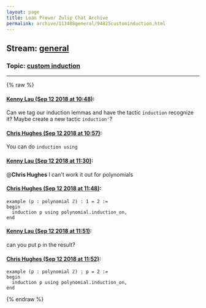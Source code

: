 ```yaml
---
layout: page
title: Lean Prover Zulip Chat Archive 
permalink: archive/113488general/94825custominduction.html
---
```


## Stream: [general](index.html)
### Topic: [custom induction](94825custominduction.html)

---


{% raw %}
#### [ Kenny Lau (Sep 12 2018 at 10:48)](https://leanprover.zulipchat.com/#narrow/stream/113488-general/topic/custom%20induction/near/133786062):
Can we tag our induction lemmas and have the tactic `induction` recognize it? Maybe create a new tactic `induction'`?

#### [ Chris Hughes (Sep 12 2018 at 10:57)](https://leanprover.zulipchat.com/#narrow/stream/113488-general/topic/custom%20induction/near/133786384):
You can do `induction using`

#### [ Kenny Lau (Sep 12 2018 at 11:30)](https://leanprover.zulipchat.com/#narrow/stream/113488-general/topic/custom%20induction/near/133787915):
@**Chris Hughes** I can't work it out for polynomials

#### [ Chris Hughes (Sep 12 2018 at 11:48)](https://leanprover.zulipchat.com/#narrow/stream/113488-general/topic/custom%20induction/near/133788643):
```lean
example (p : polynomial ℤ) : 1 = 2 :=
begin
  induction p using polynomial.induction_on,
end

```

#### [ Kenny Lau (Sep 12 2018 at 11:51)](https://leanprover.zulipchat.com/#narrow/stream/113488-general/topic/custom%20induction/near/133788749):
can you put p in the result?

#### [ Chris Hughes (Sep 12 2018 at 11:52)](https://leanprover.zulipchat.com/#narrow/stream/113488-general/topic/custom%20induction/near/133788807):
```lean
example (p : polynomial ℤ) : p = 2 :=
begin
  induction p using polynomial.induction_on,
end

```


{% endraw %}
